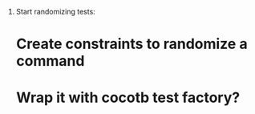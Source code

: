 
1. Start randomizing tests:
    # Create constraints to randomize a command
    # Wrap it with cocotb test factory?

